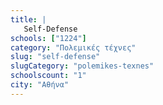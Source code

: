 ```yaml
---
title: |
   Self-Defense
schools: ["1224"]
category: "Πολεμικές τέχνες"
slug: "self-defense"
slugCategory: "polemikes-texnes"
schoolscount: "1"
city: "Αθήνα"
---
```


